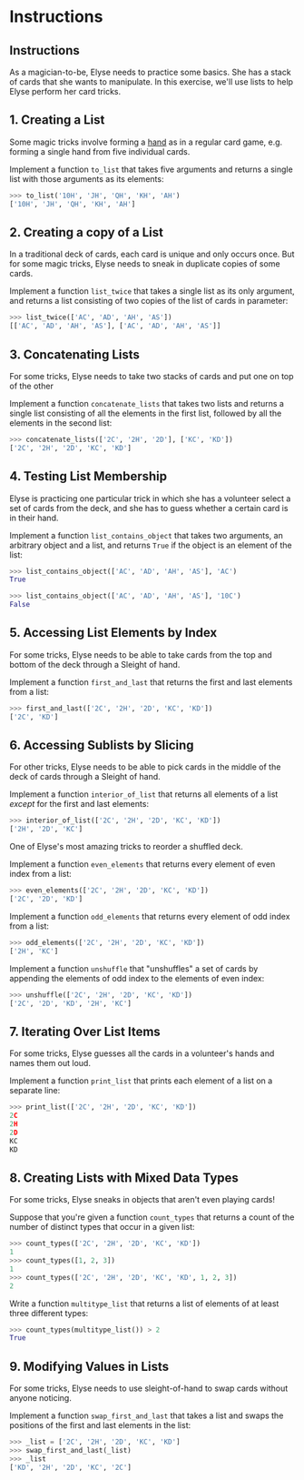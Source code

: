 # Instructions

## Instructions

As a magician-to-be, Elyse needs to practice some basics. She has a stack of cards that she wants to manipulate. In this exercise, we'll use lists to help Elyse perform her card tricks.

## 1. Creating a List

Some magic tricks involve forming a [hand](https://en.wikipedia.org/wiki/Glossary_of_card_game_terms#hand) as in a regular card game, e.g. forming a single hand from five individual cards.

Implement a function `to_list` that takes five arguments and returns a single list with those arguments as its elements:

```python
>>> to_list('10H', 'JH', 'QH', 'KH', 'AH')
['10H', 'JH', 'QH', 'KH', 'AH']
```

## 2. Creating a copy of a List

In a traditional deck of cards, each card is unique and only occurs once. But for some magic tricks, Elyse needs to sneak in duplicate copies of some cards.

Implement a function `list_twice` that takes a single list as its only argument, and returns a list consisting of two copies of the list of cards in parameter:

```python
>>> list_twice(['AC', 'AD', 'AH', 'AS'])
[['AC', 'AD', 'AH', 'AS'], ['AC', 'AD', 'AH', 'AS']]
```

## 3. Concatenating Lists

For some tricks, Elyse needs to take two stacks of cards and put one on top of the other

Implement a function `concatenate_lists` that takes two lists and returns a single list consisting of all the elements in the first list, followed by all the elements in the second list:

```python
>>> concatenate_lists(['2C', '2H', '2D'], ['KC', 'KD'])
['2C', '2H', '2D', 'KC', 'KD']
```

## 4. Testing List Membership

Elyse is practicing one particular trick in which she has a volunteer select a set of cards from the deck, and she has to guess whether a certain card is in their hand.

Implement a function `list_contains_object` that takes two arguments, an arbitrary object and a list, and returns `True` if the object is an element of the list:

```python
>>> list_contains_object(['AC', 'AD', 'AH', 'AS'], 'AC')
True

>>> list_contains_object(['AC', 'AD', 'AH', 'AS'], '10C')
False
```

## 5. Accessing List Elements by Index

For some tricks, Elyse needs to be able to take cards from the top and bottom of the deck through a Sleight of hand.

Implement a function `first_and_last` that returns the first and last elements from a list:

```python
>>> first_and_last(['2C', '2H', '2D', 'KC', 'KD'])
['2C', 'KD']
```

## 6. Accessing Sublists by Slicing

For other tricks, Elyse needs to be able to pick cards in the middle of the deck of cards through a Sleight of hand.

Implement a function `interior_of_list` that returns all elements of a list _except_ for the first and last elements:

```python
>>> interior_of_list(['2C', '2H', '2D', 'KC', 'KD'])
['2H', '2D', 'KC']
```

One of Elyse's most amazing tricks to reorder a shuffled deck.

Implement a function `even_elements` that returns every element of even index from a list:

```python
>>> even_elements(['2C', '2H', '2D', 'KC', 'KD'])
['2C', '2D', 'KD']
```

Implement a function `odd_elements` that returns every element of odd index from a list:

```python
>>> odd_elements(['2C', '2H', '2D', 'KC', 'KD'])
['2H', 'KC']
```

Implement a function `unshuffle` that "unshuffles" a set of cards by appending the elements of odd index to the elements of even index:

```python
>>> unshuffle(['2C', '2H', '2D', 'KC', 'KD'])
['2C', '2D', 'KD', '2H', 'KC']
```

## 7. Iterating Over List Items

For some tricks, Elyse guesses all the cards in a volunteer's hands and names them out loud.

Implement a function `print_list` that prints each element of a list on a separate line:

```python
>>> print_list(['2C', '2H', '2D', 'KC', 'KD'])
2C
2H
2D
KC
KD
```

## 8. Creating Lists with Mixed Data Types

For some tricks, Elyse sneaks in objects that aren't even playing cards!

Suppose that you're given a function `count_types` that returns a count of the number of distinct types that occur in a given list:

```python
>>> count_types(['2C', '2H', '2D', 'KC', 'KD'])
1
>>> count_types([1, 2, 3])
1
>>> count_types(['2C', '2H', '2D', 'KC', 'KD', 1, 2, 3])
2
```

Write a function `multitype_list` that returns a list of elements of at least three different types:

```python
>>> count_types(multitype_list()) > 2
True
```

## 9. Modifying Values in Lists

For some tricks, Elyse needs to use sleight-of-hand to swap cards without anyone noticing.

Implement a function `swap_first_and_last` that takes a list and swaps the positions of the first and last elements in the list:

```python
>>> _list = ['2C', '2H', '2D', 'KC', 'KD']
>>> swap_first_and_last(_list)
>>> _list
['KD', '2H', '2D', 'KC', '2C']
```
